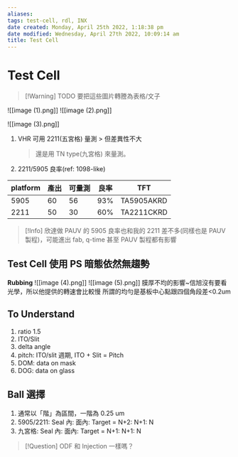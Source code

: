 ```yaml
---
aliases: 
tags: test-cell, rdl, INX
date created: Monday, April 25th 2022, 1:18:38 pm
date modified: Wednesday, April 27th 2022, 10:09:14 am
title: Test Cell
---
```


# Test Cell

> [!Warning] TODO
> 要把這些圖片轉謄為表格/文子


![[image (1).png]]
![[image (2).png]]

![[image (3).png]]

1. VHR 可用 2211(五宮格) 量測 > 但差異性不大
	> 還是用 TN type(九宮格) 來量測。
2. 2211/5905 良率(ref: 1098-like)

| platform | 產出 | 可量測 | 良率 | TFT        |
| -------- | ---- | ------ | ---- | ---------- |
| 5905     | 60   | 56     | 93%  | TA5905AKRD |
| 2211     | 50   | 30     | 60%  | TA2211CKRD |

> [!Info]
> 欣達做 PAUV 的 5905 良率也和我的 2211 差不多(同樣也是 PAUV 製程)，可能進出 fab, q-time 甚至 PAUV 製程都有影響

## Test Cell 使用 PS 暗態依然無趨勢

**Rubbing**
![[image (4).png]]
![[image (5).png]]
膜厚不均的影響~信旭沒有要看光學，所以他提供的轉速會比較慢
所謂的均勻是基板中心點跟四個角段差<0.2um

## To Understand

1. ratio 1.5
2. ITO/Slit
3. delta angle
4. pitch: ITO/slit 週期, ITO + Slit = Pitch
5. DOM: data on mask
6. DOG: data on glass

## Ball 選擇

1. 通常以「階」為區間，一階為 0.25 um
2. 5905/2211: Seal 內: 面內: Target = N+2: N+1: N
3. 九宮格: Seal 內: 面內: Target = N+1: N+1: N

> [!Question]
> ODF 和 Injection 一樣嗎？

